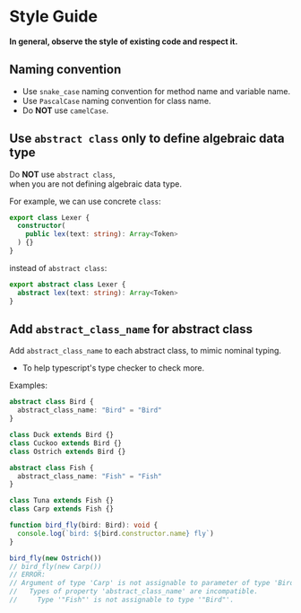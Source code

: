 # Style Guide

**In general, observe the style of existing code and respect it.**

## Naming convention

- Use `snake_case` naming convention for method name and variable name.
- Use `PascalCase` naming convention for class name.
- Do **NOT** use `camelCase`.

## Use `abstract class` only to define algebraic data type

Do **NOT** use `abstract class`, <br>
when you are not defining algebraic data type.

For example, we can use concrete `class`:
``` typescript
export class Lexer {
  constructor(
    public lex(text: string): Array<Token>
  ) {}
}
```

instead of `abstract class`:

``` typescript
export abstract class Lexer {
  abstract lex(text: string): Array<Token>
}
```

## Add `abstract_class_name` for abstract class

Add `abstract_class_name` to each abstract class, to mimic nominal typing.
- To help typescript's type checker to check more.

Examples:

``` typescript
abstract class Bird {
  abstract_class_name: "Bird" = "Bird"
}

class Duck extends Bird {}
class Cuckoo extends Bird {}
class Ostrich extends Bird {}

abstract class Fish {
  abstract_class_name: "Fish" = "Fish"
}

class Tuna extends Fish {}
class Carp extends Fish {}

function bird_fly(bird: Bird): void {
  console.log(`bird: ${bird.constructor.name} fly`)
}

bird_fly(new Ostrich())
// bird_fly(new Carp())
// ERROR:
// Argument of type 'Carp' is not assignable to parameter of type 'Bird'.
//   Types of property 'abstract_class_name' are incompatible.
//     Type '"Fish"' is not assignable to type '"Bird"'.
```
